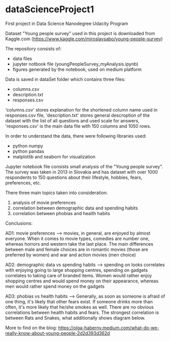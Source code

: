 # dataScienceProject1
First project in Data Science Nanodegree Udacity Program

Dataset "Young people survey" used in this project is downloaded from Kaggle.com (https://www.kaggle.com/miroslavsabo/young-people-survey)

The repository consists of:
- data files
- jupyter notbook file (youngPeopleSurvey_myAnalysis.ipynb)
- figures generated by the notebook, used on medium platform

Data is saved in dataSet folder which contains three files:
- columns.csv
- description.txt
- responses.csv

'columns.csv' stores explanation for the shortened column name used in responses.csv file,
'description.txt' stores general descroption of the dataset with the list of all questions and used scale for answers,
'responses.csv' is the main data file with 150 columns and 1050 rows.

In order to understand the data, there were following libraries used: 
- python numpy
- python pandas
- matplotlib and seaborn for visualization

Jupyter notebook file consists small analysis of the "Young people survey". The survey was taken in 2013 in Slovakia and has dataset with over 1000 respondents to 150 questions about their lifestyle, hobbies, fears, preferences, etc.

There three main topics taken into consideration.
1) analysis of movie preferences
2) correlation between demographic data and spending habits
3) correlation between phobias and health habits

Conclusions:

AD1:
movie preferences --> movies, in general, are enjoyed by almost everyone. When it comes to movie types, comedies are number one, whereas horrors and western take the last place.
The main differences between male and female choices are in romantic movies (those are preferred by women) and war and action movies (men choice)

AD2:
demographic data vs spending habits --> spending on looks correlates with enjoying going to large shopping centres, spending on gadgets correlates to taking care of branded items. Women would rather enjoy shopping centres and would spend money on their appearance, whereas men would rather spend money on the gadgets

AD3:
phobias vs health habits --> Generally, as soon as someone is afraid of one thing, it's likely that other fears exist. If someone drinks more than often, it's more likely that he/she smokes as well. There are no obvious correlations between health habits and fears. The strongest correlation is between Rats and Snakes, what additionally shows diagram below.

More to find on the blog: https://olga-haberny.medium.com/what-do-we-really-know-about-young-people-2d2d393d362d


